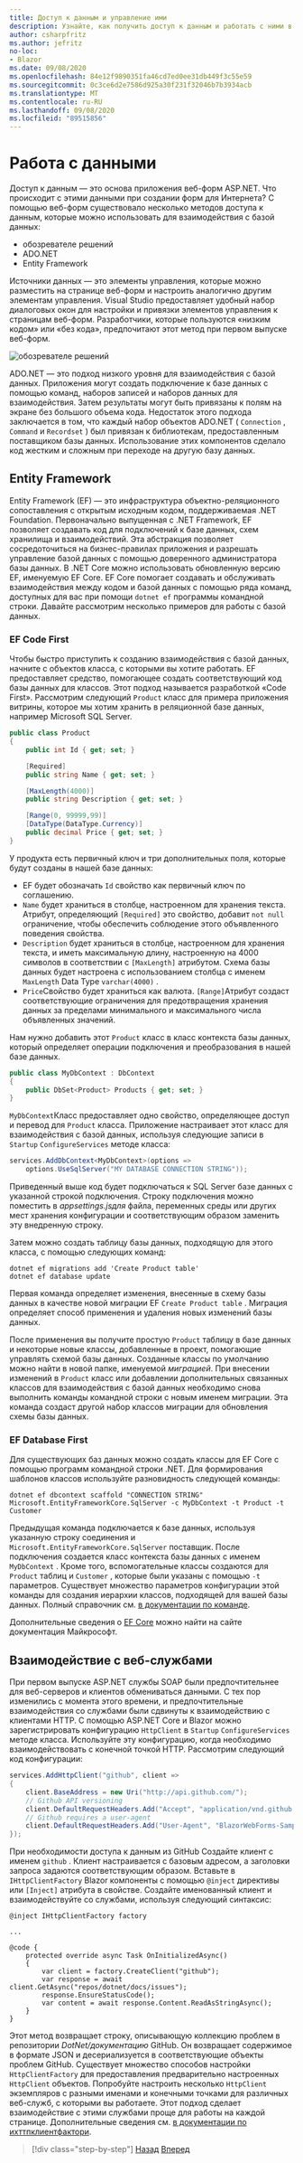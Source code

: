 ```yaml
---
title: Доступ к данным и управление ими
description: Узнайте, как получить доступ к данным и работать с ними в веб-формах ASP.NET и Blazor .
author: csharpfritz
ms.author: jefritz
no-loc:
- Blazor
ms.date: 09/08/2020
ms.openlocfilehash: 84e12f9890351fa46cd7ed0ee31db449f3c55e59
ms.sourcegitcommit: 0c3ce6d2e7586d925a30f231f32046b7b3934acb
ms.translationtype: MT
ms.contentlocale: ru-RU
ms.lasthandoff: 09/08/2020
ms.locfileid: "89515856"
---
```

# <a name="work-with-data"></a>Работа с данными

Доступ к данным — это основа приложения веб-форм ASP.NET. Что происходит с этими данными при создании форм для Интернета? С помощью веб-форм существовало несколько методов доступа к данным, которые можно использовать для взаимодействия с базой данных:

- обозревателе решений
- ADO.NET
- Entity Framework

Источники данных — это элементы управления, которые можно разместить на странице веб-форм и настроить аналогично другим элементам управления. Visual Studio предоставляет удобный набор диалоговых окон для настройки и привязки элементов управления к страницам веб-форм. Разработчики, которые пользуются «низким кодом» или «без кода», предпочитают этот метод при первом выпуске веб-форм.

![обозревателе решений](media/data/datasources.png)

ADO.NET — это подход низкого уровня для взаимодействия с базой данных. Приложения могут создать подключение к базе данных с помощью команд, наборов записей и наборов данных для взаимодействия. Затем результаты могут быть привязаны к полям на экране без большого объема кода. Недостаток этого подхода заключается в том, что каждый набор объектов ADO.NET ( `Connection` , `Command` и `Recordset` ) был привязан к библиотекам, предоставленным поставщиком базы данных. Использование этих компонентов сделало код жестким и сложным при переходе на другую базу данных.

## <a name="entity-framework"></a>Entity Framework

Entity Framework (EF) — это инфраструктура объектно-реляционного сопоставления с открытым исходным кодом, поддерживаемая .NET Foundation. Первоначально выпущенная с .NET Framework, EF позволяет создавать код для подключений к базе данных, схем хранилища и взаимодействий. Эта абстракция позволяет сосредоточиться на бизнес-правилах приложения и разрешать управление базой данных с помощью доверенного администратора базы данных. В .NET Core можно использовать обновленную версию EF, именуемую EF Core. EF Core помогает создавать и обслуживать взаимодействия между кодом и базой данных с помощью ряда команд, доступных для вас при помощи `dotnet ef` программы командной строки. Давайте рассмотрим несколько примеров для работы с базой данных.

### <a name="ef-code-first"></a>EF Code First

Чтобы быстро приступить к созданию взаимодействия с базой данных, начните с объектов класса, с которыми вы хотите работать. EF предоставляет средство, помогающее создать соответствующий код базы данных для классов. Этот подход называется разработкой «Code First». Рассмотрим следующий `Product` класс для примера приложения витрины, которое мы хотим хранить в реляционной базе данных, например Microsoft SQL Server.

```csharp
public class Product
{
    public int Id { get; set; }

    [Required]
    public string Name { get; set; }

    [MaxLength(4000)]
    public string Description { get; set; }

    [Range(0, 99999,99)]
    [DataType(DataType.Currency)]
    public decimal Price { get; set; }
}
```

У продукта есть первичный ключ и три дополнительных поля, которые будут созданы в нашей базе данных:  

- EF будет обозначать `Id` свойство как первичный ключ по соглашению.
- `Name` будет храниться в столбце, настроенном для хранения текста. Атрибут, определяющий `[Required]` это свойство, добавит `not null` ограничение, чтобы обеспечить соблюдение этого объявленного поведения свойства.
- `Description` будет храниться в столбце, настроенном для хранения текста, и иметь максимальную длину, настроенную на 4000 символов в соответствии с `[MaxLength]` атрибутом. Схема базы данных будет настроена с использованием столбца с именем `MaxLength` Data Type `varchar(4000)` .
- `Price`Свойство будет храниться как валюта. `[Range]`Атрибут создаст соответствующие ограничения для предотвращения хранения данных за пределами минимального и максимального числа объявленных значений.

Нам нужно добавить этот `Product` класс в класс контекста базы данных, который определяет операции подключения и преобразования в нашей базе данных.

```csharp
public class MyDbContext : DbContext
{
    public DbSet<Product> Products { get; set; }
}
```

`MyDbContext`Класс предоставляет одно свойство, определяющее доступ и перевод для `Product` класса.  Приложение настраивает этот класс для взаимодействия с базой данных, используя следующие записи в `Startup` `ConfigureServices` методе класса:

```csharp
services.AddDbContext<MyDbContext>(options =>
    options.UseSqlServer("MY DATABASE CONNECTION STRING"));
```

Приведенный выше код будет подключаться к SQL Server базе данных с указанной строкой подключения. Строку подключения можно поместить в *appsettings.jsдля* файла, переменных среды или других мест хранения конфигурации и соответствующим образом заменить эту внедренную строку.

Затем можно создать таблицу базы данных, подходящую для этого класса, с помощью следующих команд:

```dotnetcli
dotnet ef migrations add 'Create Product table'
dotnet ef database update
```

Первая команда определяет изменения, внесенные в схему базы данных в качестве новой миграции EF `Create Product table` .  Миграция определяет способ применения и удаления новых изменений базы данных.

После применения вы получите простую `Product` таблицу в базе данных и некоторые новые классы, добавленные в проект, помогающие управлять схемой базы данных.  Созданные классы по умолчанию можно найти в новой папке, именуемой *миграцией*.  При внесении изменений в `Product` класс или добавлении дополнительных связанных классов для взаимодействия с базой данных необходимо снова выполнить команды командной строки с новым именем миграции.  Эта команда создаст другой набор классов миграции для обновления схемы базы данных.

### <a name="ef-database-first"></a>EF Database First

Для существующих баз данных можно создать классы для EF Core с помощью программ командной строки .NET. Для формирования шаблонов классов используйте разновидность следующей команды:

```dotnetcli
dotnet ef dbcontext scaffold "CONNECTION STRING" Microsoft.EntityFrameworkCore.SqlServer -c MyDbContext -t Product -t Customer
```

Предыдущая команда подключается к базе данных, используя указанную строку соединения и `Microsoft.EntityFrameworkCore.SqlServer` поставщик. После подключения создается класс контекста базы данных с именем `MyDbContext` . Кроме того, вспомогательные классы создаются для `Product` таблиц и `Customer` , которые были указаны с помощью `-t` параметров. Существует множество параметров конфигурации этой команды для создания иерархии классов, подходящей для вашей базы данных. Полный справочник см. [в документации по команде](/ef/core/miscellaneous/cli/dotnet#dotnet-ef-dbcontext-scaffold).

Дополнительные сведения о [EF Core](/ef/core/) можно найти на сайте документация Майкрософт.

## <a name="interact-with-web-services"></a>Взаимодействие с веб-службами

При первом выпуске ASP.NET службы SOAP были предпочтительнее для веб-серверов и клиентов обмениваться данными. С тех пор изменились с момента этого времени, и предпочтительные взаимодействия со службами были сдвинуты к взаимодействию с клиентами HTTP. С помощью ASP.NET Core и Blazor можно зарегистрировать конфигурацию `HttpClient` в `Startup` `ConfigureServices` методе класса. Используйте эту конфигурацию, когда необходимо взаимодействовать с конечной точкой HTTP. Рассмотрим следующий код конфигурации:

```csharp
services.AddHttpClient("github", client =>
{
    client.BaseAddress = new Uri("http://api.github.com/");
    // Github API versioning
    client.DefaultRequestHeaders.Add("Accept", "application/vnd.github.v3+json");
    // Github requires a user-agent
    client.DefaultRequestHeaders.Add("User-Agent", "BlazorWebForms-Sample");
});
```

При необходимости доступа к данным из GitHub Создайте клиент с именем `github` . Клиент настраивается с базовым адресом, а заголовки запроса задаются соответствующим образом. Вставьте в `IHttpClientFactory` Blazor компоненты с помощью `@inject` директивы или `[Inject]` атрибута в свойстве. Создайте именованный клиент и взаимодействуйте со службами, используя следующий синтаксис:

```razor
@inject IHttpClientFactory factory

...

@code {
    protected override async Task OnInitializedAsync()
    {
        var client = factory.CreateClient("github");
        var response = await client.GetAsync("repos/dotnet/docs/issues");
        response.EnsureStatusCode();
        var content = await response.Content.ReadAsStringAsync();
    }
}
```

Этот метод возвращает строку, описывающую коллекцию проблем в репозитории *DotNet/документацию* GitHub. Он возвращает содержимое в формате JSON и десериализуется в соответствующие объекты проблем GitHub. Существует множество способов настройки `HttpClientFactory` для предоставления предварительно настроенных `HttpClient` объектов. Попробуйте настроить несколько `HttpClient` экземпляров с разными именами и конечными точками для различных веб-служб, с которыми вы работаете. Этот подход сделает взаимодействие с этими службами проще для работы на каждой странице. Дополнительные сведения см. [в документации по ихттпклиентфактори](/aspnet/core/fundamentals/http-requests).

>[!div class="step-by-step"]
>[Назад](forms-validation.md)
>[Вперед](middleware.md)
